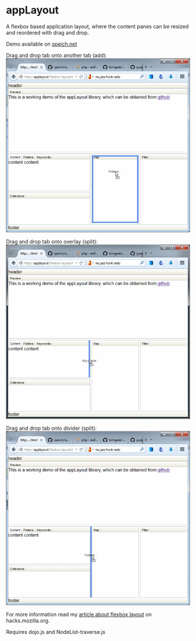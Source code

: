 appLayout
=========

A flexbox based application layout, where the content panes can be resized and reordered with drag and drop.

Demo available on [speich.net](http://www.speich.net/projects/programming/flexbox-layout.html)

Drag and drop tab onto another tab (add):
![Screenshot 1](screenshot-1.gif "Screenshot of appLayout")

Drag and drop tab onto overlay (split):
![Screenshot 1](screenshot-2.gif "Screenshot of appLayout")

Drag and drop tab onto divider (split):
![Screenshot 1](screenshot-3.gif "Screenshot of appLayout")

For more information read my [article about flexbox layout](https://hacks.mozilla.org/2013/12/application-layout-with-css3-flexible-box-module/) on hacks.mozilla.org.

Requires dojo.js and NodeList-traverse.js
